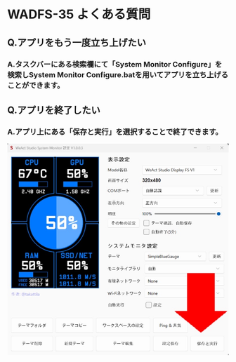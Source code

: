 # WADFS-35 よくある質問

## Q.アプリをもう一度立ち上げたい

### A.タスクバーにある検索欄にて「System Monitor Configure」を検索しSystem Monitor Configure.batを用いてアプリを立ち上げることができます。




## Q.アプリを終了したい

### A.アプリ上にある「保存と実行」を選択することで終了できます。
![](img/appDrop.png)
